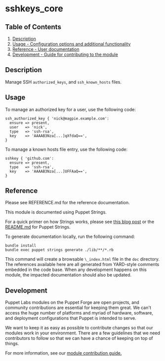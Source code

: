 
# sshkeys_core

## Table of Contents

1. [Description](#description)
2. [Usage - Configuration options and additional functionality](#usage)
3. [Reference - User documentation](#reference)
4. [Development - Guide for contributing to the module](#development)

<a id="description"></a>
## Description

Manage SSH `authorized_keys`, and `ssh_known_hosts` files.

<a id="usage"></a>
## Usage

To manage an authorized key for a user, use the following code:

```
ssh_authorized_key { 'nick@magpie.example.com':
  ensure => present,
  user   => 'nick',
  type   => 'ssh-rsa',
  key    => 'AAAAB3Nza[...]qXfdaQ==',
}
```

To manage a known hosts file entry, use the following code:

```
sshkey { 'github.com':
  ensure => present,
  type   => 'ssh-rsa',
  key    => 'AAAAB3Nza[...]UFFAaQ==',
}
```
<a id="reference"></a>
## Reference

Please see REFERENCE.md for the reference documentation.

This module is documented using Puppet Strings.

For a quick primer on how Strings works, please see [this blog post](https://puppet.com/blog/using-puppet-strings-generate-great-documentation-puppet-modules) or the [README.md](https://github.com/puppetlabs/puppet-strings/blob/master/README.md) for Puppet Strings.

To generate documentation locally, run the following command:
```
bundle install
bundle exec puppet strings generate ./lib/**/*.rb
```
This command will create a browsable `\_index.html` file in the `doc` directory. The references available here are all generated from YARD-style comments embedded in the code base. When any development happens on this module, the impacted documentation should also be updated.

<a id="development"></a>
## Development

Puppet Labs modules on the Puppet Forge are open projects, and community contributions are essential for keeping them great. We can't access the huge number of platforms and myriad of hardware, software, and deployment configurations that Puppet is intended to serve.

We want to keep it as easy as possible to contribute changes so that our modules work in your environment. There are a few guidelines that we need contributors to follow so that we can have a chance of keeping on top of things.

For more information, see our [module contribution guide.](https://docs.puppetlabs.com/forge/contributing.html)
